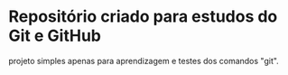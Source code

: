 # Repositório criado para estudos do Git e GitHub

projeto simples apenas para aprendizagem e testes dos comandos "git".
